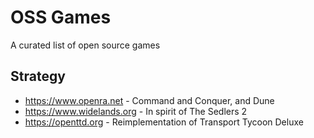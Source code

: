 # OSS Games

A curated list of open source games

## Strategy

- https://www.openra.net - Command and Conquer, and Dune
- https://www.widelands.org - In spirit of The Sedlers 2
- https://openttd.org - Reimplementation of Transport Tycoon Deluxe
